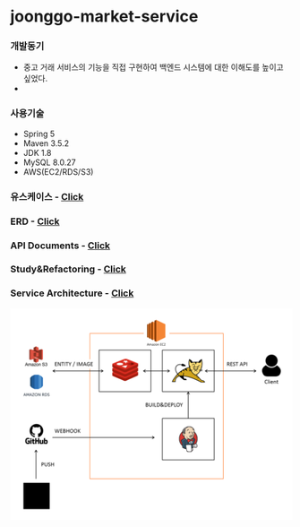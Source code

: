 # joonggo-market-service

### 개발동기

- 중고 거래 서비스의 기능을 직접 구현하여 백엔드 시스템에 대한 이해도를 높이고 싶었다.
- 

### 사용기술

- Spring 5
- Maven 3.5.2
- JDK 1.8
- MySQL 8.0.27
- AWS(EC2/RDS/S3)

### 유스케이스 - [Click](https://github.com/chan-gon/joonggo-market-service/wiki/Use-Case)

### ERD - [Click](https://github.com/chan-gon/joonggo-market-service/wiki/ERD)

### API Documents - [Click](src/main/webapp/resources/apidoc/api-doc.html)

### Study&Refactoring - [Click](https://github.com/chan-gon/joonggo-market-service/wiki/Study-&-Refactoring)

### Service Architecture - [Click](https://github.com/chan-gon/joonggo-market-service/wiki/Service-Architecture)

![서버 구조](src/main/webapp/resources/images/server-architecture.png)